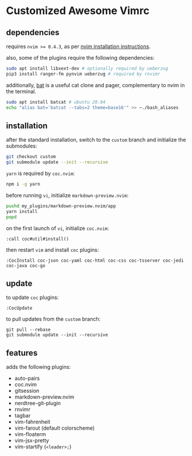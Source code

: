 # Customized Awesome Vimrc
## dependencies
requires `nvim >= 0.4.3`, as per [nvim installation instructions](https://github.com/neoclide/coc.nvim/wiki/Install-coc.nvim).

also, some of the plugins require the following dependencies:
```bash
sudo apt install libxext-dev # optionally required by ueberzug
pip3 install ranger-fm pynvim ueberzug # required by rnvimr
```

additionally, [bat](https://github.com/sharkdp/bat) is a useful cat clone and pager,
complementary to nvim in the terminal.
```bash
sudo apt install batcat # ubuntu 20.04
echo "alias bat='batcat --tabs=2 theme=base16'" >> ~./bash_aliases
```

## installation
after the standard installation, switch to the `custom` branch
and initialize the submodules:
```bash
git checkout custom
git submodule update --init --recursive
```

`yarn` is required by `coc.nvim`:
```bash
npm i -g yarn
```

before running `vi`, initialize `markdown-preview.nvim`:
```bash
pushd my_plugins/markdown-preview.nvim/app
yarn install
popd
```

on the first launch of `vi`, initialize `coc.nvim`:
```vim
:call coc#util#install()
```
then restart `vim` and install `coc` plugins:
```vim
:CocInstall coc-json coc-yaml coc-html coc-css coc-tsserver coc-jedi coc-java coc-go
```

## update
to update `coc` plugins:
```vim
:CocUpdate
```

to pull updates from the `custom` branch:
```
git pull --rebase
git submodule update --init --recursive
```

## features
adds the following plugins:
* auto-pairs
* coc.nvim
* gitsession
* markdown-preview.nvim
* nerdtree-git-plugin
* rnvimr
* tagbar
* vim-fahrenheit
* vim-farout (default colorscheme)
* vim-floaterm
* vim-jsx-pretty
* vim-startify (`<leader>;`)


